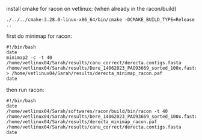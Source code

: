 install cmake for racon on vetlinux:
(when already in the racon/build)
```
./../../cmake-3.28.0-linux-x86_64/bin/cmake -DCMAKE_BUILD_TYPE=Release ..
```
first do minimap for racon:
```
#!/bin/bash
date
minimap2 -c -t 40 /home/vetlinux04/Sarah/results/canu_correct/derecta.contigs.fasta /home/vetlinux04/Sarah/results/Dere_14062023_PAO93669_sorted_100x.fastq.gz  > /home/vetlinux04/Sarah/results/derecta_minimap_racon.paf
date
```
then run racon:
```
#!/bin/bash
date
/home/vetlinux04/Sarah/softwares/racon/build/bin/racon -t 40 /home/vetlinux04/Sarah/results/Dere_14062023_PAO93669_sorted_100x.fastq.gz /home/vetlinux04/Sarah/results/derecta_minimap_racon.paf /home/vetlinux04/Sarah/results/canu_correct/derecta.contigs.fasta
date
```
